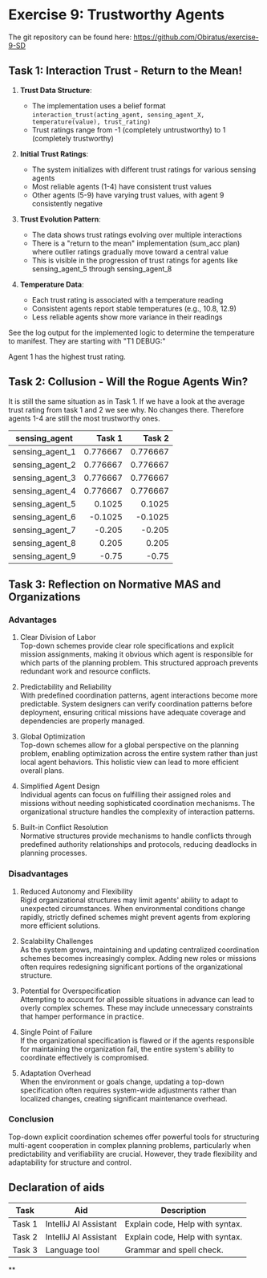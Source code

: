 # Exercise 9: Trustworthy Agents
The git repository can be found here: https://github.com/Obiratus/exercise-9-SD

## Task 1: Interaction Trust - Return to the Mean!

1. **Trust Data Structure**:
    - The implementation uses a belief format `interaction_trust(acting_agent, sensing_agent_X, temperature(value), trust_rating)`
    - Trust ratings range from -1 (completely untrustworthy) to 1 (completely trustworthy)

2. **Initial Trust Ratings**:
    - The system initializes with different trust ratings for various sensing agents
    - Most reliable agents (1-4) have consistent trust values
    - Other agents (5-9) have varying trust values, with agent 9 consistently negative

3. **Trust Evolution Pattern**:
    - The data shows trust ratings evolving over multiple interactions
    - There is a "return to the mean" implementation (sum_acc plan) where outlier ratings gradually move toward a central value
    - This is visible in the progression of trust ratings for agents like sensing_agent_5 through sensing_agent_8

4. **Temperature Data**:
    - Each trust rating is associated with a temperature reading
    - Consistent agents report stable temperatures (e.g., 10.8, 12.9)
    - Less reliable agents show more variance in their readings

See the log output for the implemented logic to determine the temperature to manifest. They are starting with "T1 DEBUG:"

Agent 1 has the highest trust rating.

## Task 2: Collusion - Will the Rogue Agents Win?
It is still the same situation as in Task 1. If we have a look at the average trust rating from task 1 and 2 we see why. No changes there. Therefore agents 1-4 are still the most trustworthy ones.


| sensing_agent   |   Task 1 |   Task 2 |
|-----------------|---------:|---------:|
| sensing_agent_1 | 0.776667 | 0.776667 |
| sensing_agent_2 | 0.776667 | 0.776667 |
| sensing_agent_3 | 0.776667 | 0.776667 |
| sensing_agent_4 | 0.776667 | 0.776667 |
| sensing_agent_5 |   0.1025 |   0.1025 |
| sensing_agent_6 |  -0.1025 |  -0.1025 |
| sensing_agent_7 |   -0.205 |   -0.205 |
| sensing_agent_8 |    0.205 |    0.205 |
| sensing_agent_9 |    -0.75 |    -0.75 |


## Task 3: Reflection on Normative MAS and Organizations
### Advantages

1.  Clear Division of Labor \
    Top-down schemes provide clear role specifications and explicit mission assignments, making it obvious which agent is responsible for which parts of the planning problem. This structured approach prevents redundant work and resource conflicts.

2.  Predictability and Reliability \
    With predefined coordination patterns, agent interactions become more predictable. System designers can verify coordination patterns before deployment, ensuring critical missions have adequate coverage and dependencies are properly managed.

3.  Global Optimization \
    Top-down schemes allow for a global perspective on the planning problem, enabling optimization across the entire system rather than just local agent behaviors. This holistic view can lead to more efficient overall plans.

4.  Simplified Agent Design \
    Individual agents can focus on fulfilling their assigned roles and missions without needing sophisticated coordination mechanisms. The organizational structure handles the complexity of interaction patterns.

5.  Built-in Conflict Resolution \
    Normative structures provide mechanisms to handle conflicts through predefined authority relationships and protocols, reducing deadlocks in planning processes.

### Disadvantages

1. Reduced Autonomy and Flexibility \
   Rigid organizational structures may limit agents' ability to adapt to unexpected circumstances. When environmental conditions change rapidly, strictly defined schemes might prevent agents from exploring more efficient solutions.

2.  Scalability Challenges \
    As the system grows, maintaining and updating centralized coordination schemes becomes increasingly complex. Adding new roles or missions often requires redesigning significant portions of the organizational structure.

3.  Potential for Overspecification \
    Attempting to account for all possible situations in advance can lead to overly complex schemes. These may include unnecessary constraints that hamper performance in practice.

4.  Single Point of Failure \
    If the organizational specification is flawed or if the agents responsible for maintaining the organization fail, the entire system's ability to coordinate effectively is compromised.

5.  Adaptation Overhead \
    When the environment or goals change, updating a top-down specification often requires system-wide adjustments rather than localized changes, creating significant maintenance overhead.

### Conclusion

Top-down explicit coordination schemes offer powerful tools for structuring multi-agent cooperation in complex planning problems, particularly when predictability and verifiability are crucial. However, they trade flexibility and adaptability for structure and control.


## Declaration of aids

| Task   | Aid                   | Description                     |
|--------|-----------------------|---------------------------------|
| Task 1 | IntelliJ AI Assistant | Explain code, Help with syntax. |
| Task 2 | IntelliJ AI Assistant | Explain code, Help with syntax. |
| Task 3 | Language tool         | Grammar and spell check.        |

**